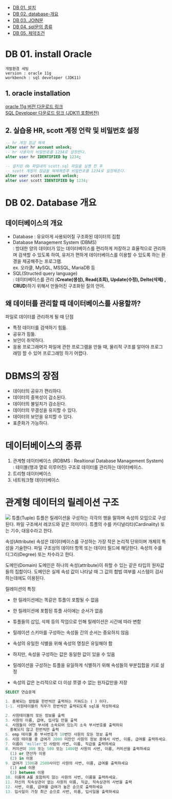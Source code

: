 - [DB 01. 설치](#db-01-install-oracle)
- [DB 02. database-개요](#db-02-database-개요)
- [DB 03. JOIN문](#db-03-join)
- [DB 04. sql문의 종류](#db-04-sql문의-종류)
- [DB 05. 제약조건](#db-05-제약조건-constraints)
# DB 01. install Oracle

```
개발환경 세팅
version : oracle 11g
workbench : sql developer (JDK11)
```

## 1. oracle installation
<a href="https://www.oracle.com/database/technologies/xe-prior-release-downloads.html"> oracle 11g 버전 다운로드 링크</a><br>
<a href="https://download.oracle.com/otn/java/sqldeveloper/sqldeveloper-23.1.1.345.2114-x64.zip"> SQL Developer 다운로드 링크 (JDK11 포함버전) </a>


## 2. 실습용 HR, scott 계정 언락 및 비밀번호 설정
```SQL
-- hr 계정 잠금 해제
alter user hr account unlock;
-- hr 사용자의 비밀번호를 1234로 설정한다.
alter user hr IDENTIFIED by 1234;

-- 설치된 db 파일내의 scott.sql 파일을 실행 한 후
-- scott 계정의 잠금을 해제해준후 비밀번호를 1234로 설정해준다.
alter user scott account unlock;
alter user scott IDENTIFIED by 1234;
```

# DB 02. Database 개요
## 데이터베이스의 개요
- Database : 유요아게 사용되어질 구조화된 데이터의 집합
- Database Management System (DBMS) <br>
: 방대한 양의 데이터가 있는 데이터베이스를 편리하게 저장하고 효율적으로 관리하며 검색할 수 있도록 하여, 유저가 편하게 데이터베이스를 이용할 수 있도록 하는 환경을 제공해주는 프로그램.<br>
ex. 오라클, MySQL, MSSQL, MariaDB 등
- SQL(Structed query language)<br>
: 데이터베이스를 관리 (<strong>Create(생성), Read(조회), Update(수정), Delte(삭제) , CRUD</strong>)하기 위해서 만들어진 구조화된 질의 언어.

## 왜 데이터를 관리할 때 데이터베이스를 사용할까?
파일로 데이터를 관리하게 될 때 단점
- 특정 데이터를 검색하기 힘듦.
- 공유가 힘듦.
- 보안이 취약하다.
- 응용 프로그래머가 파일에 관한 프로그램을 만들 때, 물리적 구조를 알아야 프로그래밍 할 수 있어 프로그래밍 하기 어렵다.

# DBMS의 장점
- 데이터의 공유가 편리하다.
- 데이터의 중복성이 감소된다.
- 데이터의 불일치가 감소된다.
- 데이터의 무결성을 유지할 수 있다.
- 데이터의 보안을 유지할 수 있다.
- 표준화가 가능하다.

# 데이터베이스의 종류
1. 관계형 데이터베이스 (RDBMS : Realtional Database Management System) <br>
: 테이블(행과 열로 이루어진) 구조로 데이터를 관리하는 데이터베이스.
2. 트리형 데이터베이스
3. 네트워크형 데이터베이스

# 관계형 데이터의 릴레이션 구조
<img src="https://img1.daumcdn.net/thumb/R1280x0/?scode=mtistory2&fname=https%3A%2F%2Fblog.kakaocdn.net%2Fdn%2F9PZHv%2Fbtq2lAE2xpY%2FHfgOTfyyYlhGDH0bLt4IIk%2Fimg.png">
튜플(Tuple)
튜플은 릴레이션을 구성하는 각각의 행을 말하며 속성의 모임으로 구성된다. 파일 구조에서 레코드와 같은 의미이다. 튜플의 수를 카디널리티(Cardinality) 또는 기수, 대응수라고 한다.

 

 

속성(Attribute)
속성은 데이터베이스를 구성하는 가장 작은 논리적 단위이며 개체의 특성을 기술한다. 파일 구조상의 데이터 항목 또는 데이터 필드에 해당한다. 속성의 수를 디그리(Degree) 또는 차수라고 한다.

 

 

도메인(Domain)
도메인은 하나의 속성(attribute)이 취할 수 있는 같은 타입의 원자값들의 집합이다. 도메인은 실제 속성 값이 나타날 때 그 값의 합법 여부를 시스템이 검사하는데에도 이용된다.

 

 

릴레이션의 특징
 - 한 릴레이션에는 똑같은 튜플이 포함될 수 없음

 - 한 릴레이션에 포함된 튜플 사이에는 순서가 없음

 - 튜플들의 삽입, 삭제 등의 작업으로 인해 릴레이션은 시간에 따라 변함

 - 릴레이션 스키마를 구성하는 속성들 간의 순서는 중요하지 않음

 - 속성의 유일한 식별을 위해 속성의 명칭은 유일해야 함

 - 하지만, 속성을 구성하는 값은 동일한 값이 있을 수 있음

 - 릴레이션을 구성하는 튜플을 유일하게 식별하기 위해 속성들의 부분집합을 키로 설정

 - 속성의 값은 논리적으로 더 이상 쪼갤 수 없는 원자값만을 저장

 
 ```SQL
SELECT 연습문제

1. 중복되는 컬럼을 한번씩만 출력하는 키워드는 ( ) 이다.
1-1. 사원테이블의 직무가 한번씩만 출력되도록 sql을 작성하세요

2. 사원테이블의 모든 정보를 출력
3. 사원의 이름, 급여, 입사일 만을 출력
4. 사원들이 어떤 부서에 소속되어 있는지 소속 부서번호를 출력하되
   중복되지 않고 한번씩만 출력
5. emp 테이블 중 부서번호가 10번인 사원의 모든 정보 출력
6. 사원 테이블 중 급여가 2000 미만인 사원의 정보 중에서 사번, 이름, 급여를 출력하세요.
7. 이름이 'miller'인 사람의 사번, 이름, 직급을 출력하세요
8. 커미션이 300 또는 500 또는 1400인 사원의 사번, 이름, 커미션을 출력하세요
   (1) or 연산자 이용
   (2) in 이용
9. 급여가 1500과 2500사이인 사원의 사번, 이름, 급여를 출력하세요
   (1) and 이용
   (2) between 이용
10. 이름에 A를 포함하지 않는 사원의 사번, 이름을 출력하세요.
11. 자신의 직속상관이 없는 사원의 이름, 직급, 직속상관의 사번을 출력
12. 사번, 이름, 급여를 급여가 높은 순으로 출력하세요
13. 입사일이 가장 최근 순으로 사번, 이름, 입사일을 출력하세요
 ```